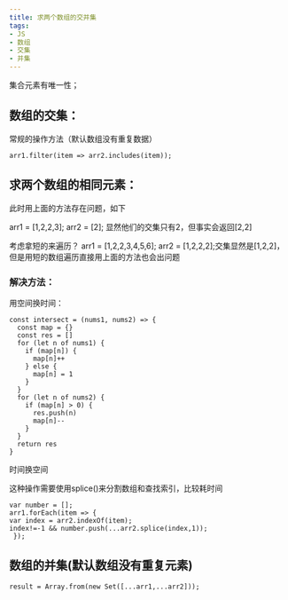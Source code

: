 ```yaml
---
title: 求两个数组的交并集
tags: 
- JS
- 数组
- 交集
- 并集
---
```

集合元素有唯一性；

## 数组的交集：
常规的操作方法（默认数组没有重复数据）
```
arr1.filter(item => arr2.includes(item));
```

## 求两个数组的相同元素：
此时用上面的方法存在问题，如下

arr1 = [1,2,2,3]; arr2 = [2];
显然他们的交集只有2，但事实会返回[2,2]

考虑拿短的来遍历？
arr1 = [1,2,2,3,4,5,6]; arr2 = [1,2,2,2];交集显然是[1,2,2]，但是用短的数组遍历直接用上面的方法也会出问题

### 解决方法：
用空间换时间：
```
const intersect = (nums1, nums2) => {
  const map = {}
  const res = []
  for (let n of nums1) {
    if (map[n]) {
      map[n]++
    } else {
      map[n] = 1
    }
  }
  for (let n of nums2) {
    if (map[n] > 0) {
      res.push(n)
      map[n]--
    }
  }
  return res
}

```
时间换空间

这种操作需要使用splice()来分割数组和查找索引，比较耗时间
```
var number = [];
arr1.forEach(item => {
var index = arr2.indexOf(item);
index!=-1 && number.push(...arr2.splice(index,1));
 });
```
## 数组的并集(默认数组没有重复元素)
```
result = Array.from(new Set([...arr1,...arr2]));
```